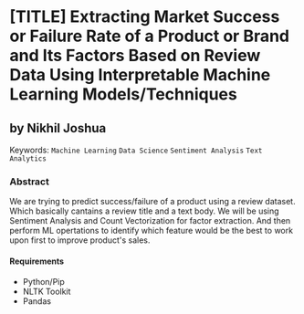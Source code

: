 # [TITLE] Extracting Market Success or Failure Rate of a Product or Brand and Its Factors Based on Review Data Using Interpretable Machine Learning Models/Techniques
## by Nikhil Joshua

Keywords: `Machine Learning` `Data Science` `Sentiment Analysis` `Text Analytics`

### Abstract
We are trying to predict success/failure of a product using a review dataset. Which basically cantains a review title and a text body. We will be using Sentiment Analysis and Count Vectorization for factor extraction. And then perform ML opertations to identify which feature would be the best to work upon first to improve product's sales.

#### Requirements

- Python/Pip
- NLTK Toolkit
- Pandas
